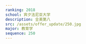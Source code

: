 ```yaml
---
ranking: 2018
school: 宾夕法尼亚大学
description: 全美第八
src: /assets/offer_update/250.jpg
major: 教育学
sequence: 250
---
```

